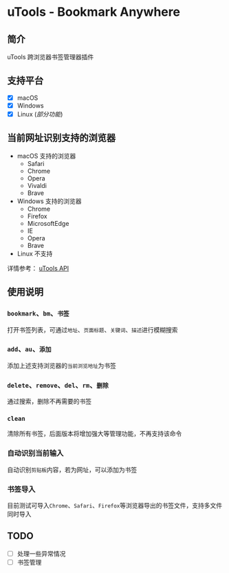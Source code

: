 # uTools - Bookmark Anywhere

## 简介

uTools 跨浏览器书签管理器插件

## 支持平台

- [x] macOS
- [x] Windows
- [x] Linux (_部分功能_)

## 当前网址识别支持的浏览器

- macOS 支持的浏览器
  - Safari
  - Chrome
  - Opera
  - Vivaldi
  - Brave
- Windows 支持的浏览器
  - Chrome
  - Firefox
  - MicrosoftEdge
  - IE
  - Opera
  - Brave
- Linux 不支持

详情参考： [uTools API](https://u.tools/docs/developer/api.html#getcurrentbrowserurl)

## 使用说明

### `bookmark`、`bm`、`书签`

打开书签列表，可通过`地址`、`页面标题`、`关键词`、`描述`进行模糊搜索

### `add`、`au`、`添加`

添加上述支持浏览器的`当前浏览地址`为书签

### `delete`、`remove`、`del`、`rm`、`删除`

通过搜索，删除不再需要的书签

### `clean`

清除所有书签，后面版本将增加强大等管理功能，不再支持该命令

### 自动识别当前输入

自动识别`剪贴板`内容，若为网址，可以添加为书签

### 书签导入

目前测试可导入`Chrome`、`Safari`、`Firefox`等浏览器导出的书签文件，支持多文件同时导入

## TODO

- [ ] 处理一些异常情况
- [ ] 书签管理
